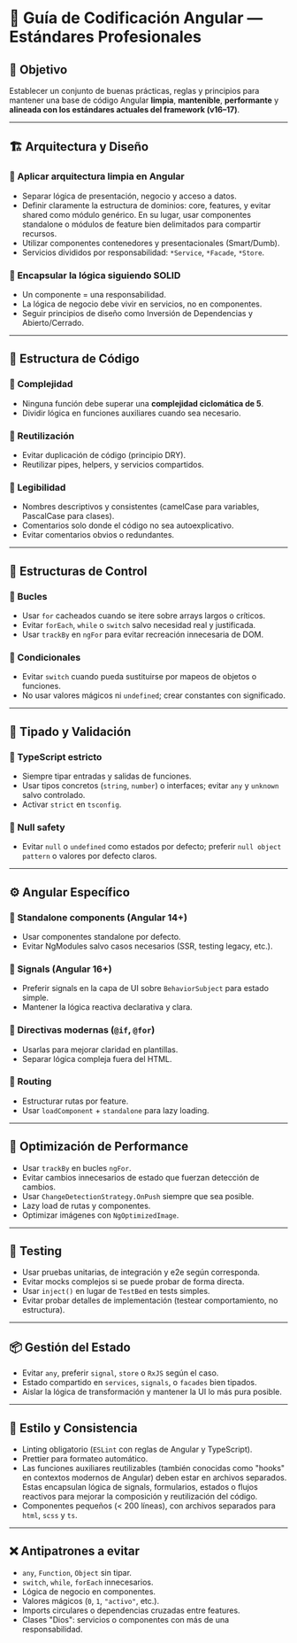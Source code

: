 # 🧭 Guía de Codificación Angular — Estándares Profesionales

## 🎯 Objetivo
Establecer un conjunto de buenas prácticas, reglas y principios para mantener una base de código Angular **limpia**, **mantenible**, **performante** y **alineada con los estándares actuales del framework (v16–17)**.

---

## 🏗️ Arquitectura y Diseño

### 🔸 Aplicar arquitectura limpia en Angular
- Separar lógica de presentación, negocio y acceso a datos.
- Definir claramente la estructura de dominios: core, features, y evitar shared como módulo genérico. En su lugar, usar componentes standalone o módulos de feature bien delimitados para compartir recursos.
- Utilizar componentes contenedores y presentacionales (Smart/Dumb).
- Servicios divididos por responsabilidad: `*Service`, `*Facade`, `*Store`.

### 🔸 Encapsular la lógica siguiendo SOLID
- Un componente = una responsabilidad.
- La lógica de negocio debe vivir en servicios, no en componentes.
- Seguir principios de diseño como Inversión de Dependencias y Abierto/Cerrado.

---

## 🧱 Estructura de Código

### 🔸 Complejidad
- Ninguna función debe superar una **complejidad ciclomática de 5**.
- Dividir lógica en funciones auxiliares cuando sea necesario.

### 🔸 Reutilización
- Evitar duplicación de código (principio DRY).
- Reutilizar pipes, helpers, y servicios compartidos.

### 🔸 Legibilidad
- Nombres descriptivos y consistentes (camelCase para variables, PascalCase para clases).
- Comentarios solo donde el código no sea autoexplicativo.
- Evitar comentarios obvios o redundantes.

---

## 🔄 Estructuras de Control

### 🔸 Bucles
- Usar `for` cacheados cuando se itere sobre arrays largos o críticos.
- Evitar `forEach`, `while` o `switch` salvo necesidad real y justificada.
- Usar `trackBy` en `ngFor` para evitar recreación innecesaria de DOM.

### 🔸 Condicionales
- Evitar `switch` cuando pueda sustituirse por mapeos de objetos o funciones.
- No usar valores mágicos ni `undefined`; crear constantes con significado.

---

## 🧠 Tipado y Validación

### 🔸 TypeScript estricto
- Siempre tipar entradas y salidas de funciones.
- Usar tipos concretos (`string`, `number`) o interfaces; evitar `any` y `unknown` salvo controlado.
- Activar `strict` en `tsconfig`.

### 🔸 Null safety
- Evitar `null` o `undefined` como estados por defecto; preferir `null object pattern` o valores por defecto claros.

---

## ⚙️ Angular Específico

### 🔸 Standalone components (Angular 14+)
- Usar componentes standalone por defecto.
- Evitar NgModules salvo casos necesarios (SSR, testing legacy, etc.).

### 🔸 Signals (Angular 16+)
- Preferir signals en la capa de UI sobre `BehaviorSubject` para estado simple.
- Mantener la lógica reactiva declarativa y clara.

### 🔸 Directivas modernas (`@if`, `@for`)
- Usarlas para mejorar claridad en plantillas.
- Separar lógica compleja fuera del HTML.

### 🔸 Routing
- Estructurar rutas por feature.
- Usar `loadComponent` + `standalone` para lazy loading.

---

## 🚀 Optimización de Performance

- Usar `trackBy` en bucles `ngFor`.
- Evitar cambios innecesarios de estado que fuerzan detección de cambios.
- Usar `ChangeDetectionStrategy.OnPush` siempre que sea posible.
- Lazy load de rutas y componentes.
- Optimizar imágenes con `NgOptimizedImage`.

---

## 🧪 Testing

- Usar pruebas unitarias, de integración y e2e según corresponda.
- Evitar mocks complejos si se puede probar de forma directa.
- Usar `inject()` en lugar de `TestBed` en tests simples.
- Evitar probar detalles de implementación (testear comportamiento, no estructura).

---

## 📦 Gestión del Estado

- Evitar `any`, preferir `signal`, `store` o `RxJS` según el caso.
- Estado compartido en `services`, `signals`, o `facades` bien tipados.
- Aislar la lógica de transformación y mantener la UI lo más pura posible.

---

## 📄 Estilo y Consistencia

- Linting obligatorio (`ESLint` con reglas de Angular y TypeScript).
- Prettier para formateo automático.
- Las funciones auxiliares reutilizables (también conocidas como "hooks" en contextos modernos de Angular) deben estar en archivos separados. Estas encapsulan lógica de signals, formularios, estados o flujos reactivos para mejorar la composición y reutilización del código.
- Componentes pequeños (< 200 líneas), con archivos separados para `html`, `scss` y `ts`.

---

## ❌ Antipatrones a evitar

- `any`, `Function`, `Object` sin tipar.
- `switch`, `while`, `forEach` innecesarios.
- Lógica de negocio en componentes.
- Valores mágicos (`0`, `1`, `"activo"`, etc.).
- Imports circulares o dependencias cruzadas entre features.
- Clases "Dios": servicios o componentes con más de una responsabilidad.
